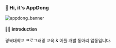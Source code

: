 ### 👋 Hi, it's AppDong
![appdong_banner](https://user-images.githubusercontent.com/88179771/193100827-17165fe3-61b7-4a68-946b-cca2ffaa454a.gif)

#### 🙋‍♀️ introduction

경북대학교 프로그래밍 교육 & 어플 개발 동아리 앱동입니다.

<!--
🌈 Contribution guidelines - how can the community get involved?
👩‍💻 Useful resources - where can the community find your docs? Is there anything else the community should know?
🍿 Fun facts - what does your team eat for breakfast?
🧙 Remember, you can do mighty things with the power of [Markdown](https://docs.github.com/github/writing-on-github/getting-started-with-writing-and-formatting-on-github/basic-writing-and-formatting-syntax)
--!>
